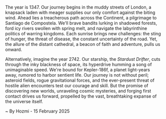
The year is 1347.  Our journey begins in the muddy streets of London, a knapsack laden with meager supplies our only comfort against the biting wind.  Ahead lies a treacherous path across the Continent,  a pilgrimage to Santiago de Compostela.  We'll brave bandits lurking in shadowed forests, ford icy rivers swollen with spring melt, and navigate the labyrinthine politics of warring kingdoms. Each sunrise brings new challenges: the sting of hunger, the threat of disease, the constant uncertainty of the road.  Yet, the allure of the distant cathedral, a beacon of faith and adventure, pulls us onward.

Alternatively, imagine the year 2742. Our starship, the *Stardust Drifter*, cuts through the inky blackness of space, its hyperdrive humming a song of unimaginable speed.  We're bound for Kepler-186f, a planet light-years away, rumored to harbor sentient life.  Our journey is not without peril; asteroid fields, rogue gravitational forces, and the ever-present threat of hostile alien encounters test our courage and skill.  But the promise of discovering new worlds, unraveling cosmic mysteries, and forging first contact drives us forward, propelled by the vast, breathtaking expanse of the universe itself.

~ By Hozmi - 15 February 2025
